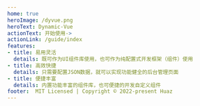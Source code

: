 ```yaml
---
home: true
heroImage: /dyvue.png
heroText: Dynamic-Vue
actionText: 开始使用->
actionLink: /guide/index
features:
- title: 易用灵活
  details: 既可作为UI组件库使用，也可作为纯配置式开发框架（组件）使用
- title: 高效快捷  
  details: 只需要配置JSON数据，就可以实现功能健全的后台管理页面
- title: 便捷丰富
  details: 内置功能丰富的组件库，也可便捷的开发自定义组件
footer:  MIT Licensed | Copyright © 2022-present Huaz
---
```

<div> </div>